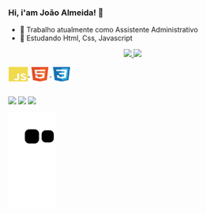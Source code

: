 ### Hi, i'am João Almeida! 👋


- 🔭 Trabalho atualmente como Assistente Administrativo
- 🌱 Estudando Html, Css, Javascript

<div align="center">
  <a href="https://github.com/joaolalmeida">
  <img width="48%" src="https://github-readme-stats.vercel.app/api?username=joaolalmeida&show_icons=true&theme=aura&include_all_commits=true&count_private=true"/>
  <img width="48%" src="https://github-readme-stats.vercel.app/api/top-langs/?username=joaolalmeida&layout=compact&langs_count=7&theme=aura"/>
</div>
</div>
<div style="display: inline_block"><br>
  <img align="center" alt="Joao-Js" height="30" width="40" src="https://raw.githubusercontent.com/devicons/devicon/master/icons/javascript/javascript-plain.svg">
<!--  <img align="center" alt="Joao-Ts" height="30" width="40" src="https://raw.githubusercontent.com/devicons/devicon/master/icons/typescript/typescript-plain.svg"> -->
<!--  <img align="center" alt="Joao-React" height="30" width="40" src="https://raw.githubusercontent.com/devicons/devicon/master/icons/react/react-original.svg"> -->
  <img align="center" alt="Joao-HTML" height="30" width="40" src="https://raw.githubusercontent.com/devicons/devicon/master/icons/html5/html5-original.svg">
  <img align="center" alt="Joao-HTML" height="30" width="40" src="https://raw.githubusercontent.com/devicons/devicon/master/icons/css3/css3-original.svg">

  
</div>

##

<div> 
  <a href="https://www.instagram.com/joaolalmeida20" target="_blank"><img src="https://img.shields.io/badge/-Instagram-%23E4405F?style=for-the-badge&logo=instagram&logoColor=white" target="_blank"></a>
  <a href = "mailto:joaolalmeida20@gmail.com"><img src="https://img.shields.io/badge/-Gmail-%23333?style=for-the-badge&logo=gmail&logoColor=white" target="_blank"></a>
  <a href="https://www.linkedin.com/in/joão-almeida-11a854233" target="_blank"><img src="https://img.shields.io/badge/-LinkedIn-%230077B5?style=for-the-badge&logo=linkedin&logoColor=white" target="_blank"></a> 

  ![Snake animation](https://github.com/joaolalmeida/joaolalmeida/blob/output/github-contribution-grid-snake.svg)
  
  </div>
